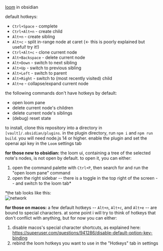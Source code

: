 [loom](https://github.com/socketteer/loom) in obsidian

default hotkeys:
- `Ctrl+Space` - complete  
- `Ctrl+Alt+n` - create child  
- `Alt+n` - create sibling  
- `Alt+c` - split in-range node at caret (<- this is poorly explained but useful! try it!)  
- `Ctrl+Alt+c` - clone current node  
- `Alt+Backspace` - delete current node  
- `Alt+Down` - switch to next sibling  
- `Alt+Up` - switch to previous sibling  
- `Alt+Left` - switch to parent  
- `Alt+Right` - switch to (most recently visited) child  
- `Alt+e` - collapse/expand current node

the following commands don't have hotkeys by default:
- open loom pane  
- delete current node's children  
- delete current node's siblings  
- (debug) reset state

to install, clone this repository into a directory in `[vault]/.obsidian/plugins`.
in the plugin directory, run `npm i` and `npm run build`. you will need node.js 14 or higher.
enable the plugin and set the openai api key in the `Loom` settings tab

**for those new to obsidian:** the loom ui, containing a tree of the selected note's nodes,
is not open by default. to open it, you can either:

1. open the command palette with `Ctrl+P`, then search for and run the "open loom pane" command
2. open the right sidebar -- there is a toggle in the top right of the screen -- and switch to
the loom tab*

*the tab looks like this:  
![network](https://github.com/cosmicoptima/loom/raw/master/assets/loom_tab.png)

**for those on macos:** a few default hotkeys -- `Alt+n`, `Alt+c`, and `Alt+e` -- are bound to
special characters. at some point i will try to think of hotkeys that don't conflict with anything,
but for now you can either:

1. disable macos's special character shortcuts, as explained here: https://superuser.com/questions/941286/disable-default-option-key-binding
2. rebind the loom hotkeys you want to use in the "Hotkeys" tab in settings

